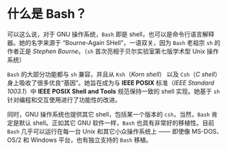 # 什么是 Bash？

可以这么说，对于 GNU 操作系统，`Bash` 即是 shell，也可以是命令行语言解释器。她的名字来源于 “Bourne-Again SHell”，一语双关，因为 `Bash` 老祖宗 `sh` 的作者正是 *Stephen Bourne*。（`sh` 首次亮相于贝尔实验室第七版学术型 Unix 操作系统）

`Bash` 的大部分功能都与 `sh` 兼容，并且从 `Ksh`（*Korn shell*） 以及 `Csh`（*C shell*） 身上吸收了很多优良“基因”。她旨在成为与 **IEEE POSIX** 标准（*IEEE Standard 1003.1*）中 **IEEE POSIX Shell and Tools** 规范保持一致的 shell 实现。她基于 `sh` 针对编程和交互使用进行了功能性的改进。

同时，GNU 操作系统也提供其它 shell，包括某一个版本的 `csh`，当然，`Bash` 肯定是默认 shell。正如其它 GNU 软件一样，`Bash` 也具有非常好的移植性。目前 `Bash` 几乎可以运行在每一台 Unix 和其它小众操作系统上 —— 即使像 MS-DOS、OS/2 和 Windows 平台，也有独立支持的 `Bash` 移植。